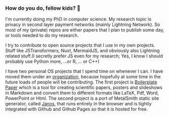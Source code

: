 ### How do you do, fellow kids? 👋

<!--
**gijswijs/gijswijs** is a ✨ _special_ ✨ repository because its `README.md` (this file) appears on your GitHub profile.

Here are some ideas to get you started:

- 🔭 I’m currently working on ...
- 🌱 I’m currently learning ...
- 👯 I’m looking to collaborate on ...
- 🤔 I’m looking for help with ...
- 💬 Ask me about ...
- 📫 How to reach me: ...
- 😄 Pronouns: ...
- ⚡ Fun fact: ...
-->

I'm currently doing my PhD in computer science. My research topic is privacy in second layer payment networks (mainly Lightning Network). So most of my (private) repos are either papers that I plan to publish some day, or tools needed to do my research.

I try to contribute to open source projects that I use in my own projects. Stuff like JSTransformers, Nuxt, MermaidJS, and obviously also Lightning related stuff.(I secretly prefer JS even for my research; Yes, I know I should probably use Python more, ...or R, ... or C++)

I have two personal OS projects that I spend time on whenever I can. I have moved them under an [organization](https://github.com/neumannjs "NeumannJS"), because hopefully at some time in the future loads of people will be contributing. The first project is [Boilerplate Paper](https://github.com/neumannjs/boilerplate-paper "creating scientific papers, posters and presentations in markdown and convert them to LaTeX, PDF, Powerpoint and HTML with Boilerplate Paper") which is a tool for creating scientific papers, posters and slideshows in Markdown and convert them to different formats like LaTeX, Pdf, Word, PowerPoint or Html. The second project is a port of MetalSmith static site generator, called [Janos](https://github.com/neumannjs/Janos "Janos, Browser based Static Site Generator that runs on Github Pages"),  that runs entirely in the browser and is tightly integrated with Github and Github Pages so that it is hosted for free.
